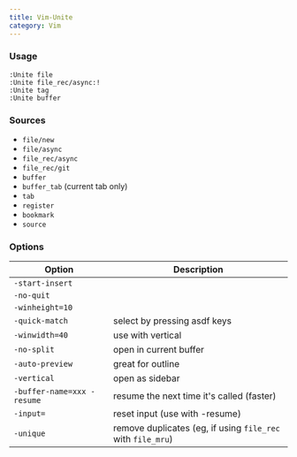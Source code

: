 ```yaml
---
title: Vim-Unite
category: Vim
---
```


### Usage

``` vim
:Unite file
:Unite file_rec/async:!
:Unite tag
:Unite buffer
```

### Sources

* `file/new`
* `file/async`
* `file_rec/async`
* `file_rec/git`
* `buffer`
* `buffer_tab` (current tab only)
* `tab`
* `register`
* `bookmark`
* `source`

### Options

| Option                     | Description                                                 |
| -------------------------- | ----------------------------------------------------------- |
| `-start-insert`            |                                                             |
| `-no-quit`                 |                                                             |
| `-winheight=10`            |                                                             |
| `-quick-match`             | select by pressing asdf keys                                |
| `-winwidth=40`             | use with vertical                                           |
| `-no-split`                | open in current buffer                                      |
| `-auto-preview`            | great for outline                                           |
| `-vertical`                | open as sidebar                                             |
| `-buffer-name=xxx -resume` | resume the next time it's called (faster)                   |
| `-input=`                  | reset input (use with -resume)                              |
| `-unique`                  | remove duplicates (eg, if using `file_rec` with `file_mru`) |

